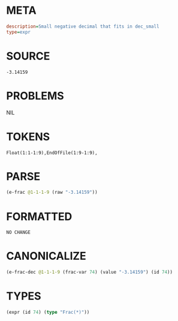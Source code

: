 # META
~~~ini
description=Small negative decimal that fits in dec_small
type=expr
~~~
# SOURCE
~~~roc
-3.14159
~~~
# PROBLEMS
NIL
# TOKENS
~~~zig
Float(1:1-1:9),EndOfFile(1:9-1:9),
~~~
# PARSE
~~~clojure
(e-frac @1-1-1-9 (raw "-3.14159"))
~~~
# FORMATTED
~~~roc
NO CHANGE
~~~
# CANONICALIZE
~~~clojure
(e-frac-dec @1-1-1-9 (frac-var 74) (value "-3.14159") (id 74))
~~~
# TYPES
~~~clojure
(expr (id 74) (type "Frac(*)"))
~~~